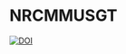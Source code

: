 # NRCMMUSGT
[![DOI](https://zenodo.org/badge/682101572.svg)](https://zenodo.org/badge/latestdoi/682101572)
